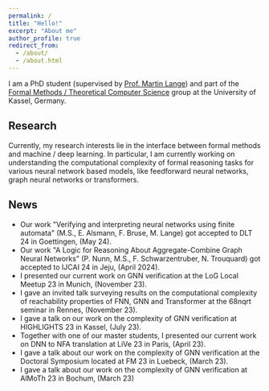 ```yaml
---
permalink: /
title: "Hello!"
excerpt: "About me"
author_profile: true
redirect_from: 
  - /about/
  - /about.html
---
```



I am a PhD student (supervised by [Prof. Martin Lange](https://carrick.fmv.informatik.uni-kassel.de/~mlange/index.html)) and 
part of the [Formal Methods / Theoretical Computer Science](https://www.uni-kassel.de/eecs/en/sections/theoretical-computer-science-/-formal-methods/about-us) group at the University of Kassel, Germany.

## Research

Currently, my research interests lie in the interface between formal methods and machine / deep learning. In particular, I am currently working on understanding the computational complexity of formal reasoning
tasks for various neural network based models, like feedforward neural networks, graph neural networks
or transformers.


## News
- Our work "Verifying and interpreting neural networks using finite automata" (M.S., E. Alsmann, F. Bruse, M. Lange) got accepted to DLT 24 in Goettingen, (May 24).
- Our work "A Logic for Reasoning About Aggregate-Combine Graph Neural Networks" (P. Nunn, M.S., F. Schwarzentruber, N. Trouquard) got accepted to IJCAI 24 in Jeju, (April 2024).
- I presented our current work on GNN verification at the LoG Local Meetup 23 in Munich, (November 23).
- I gave an invited talk surveying results on the computational complexity of reachability properties of FNN, GNN and Transformer at the 68nqrt seminar in Rennes, (November 23).
- I gave a talk on our work on the complexity of GNN verification at HIGHLIGHTS 23 in Kassel, 
(July 23).
- Together with one of our master students, I presented our current work on DNN to NFA translation
at LiVe 23 in Paris, (April 23).
- I gave a talk about our work on the complexity of GNN verification at the Doctoral Symposium located at FM 23 in Luebeck, (March 23).
- I gave a talk about our work on the complexity of GNN verification at AlMoTh 23 in Bochum, (March 23)

